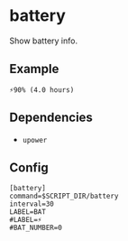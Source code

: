 # battery

Show battery info.

## Example

```
⚡90% (4.0 hours)
```

## Dependencies

* `upower`

## Config

```
[battery]
command=$SCRIPT_DIR/battery
interval=30
LABEL=BAT
#LABEL=⚡
#BAT_NUMBER=0
```
